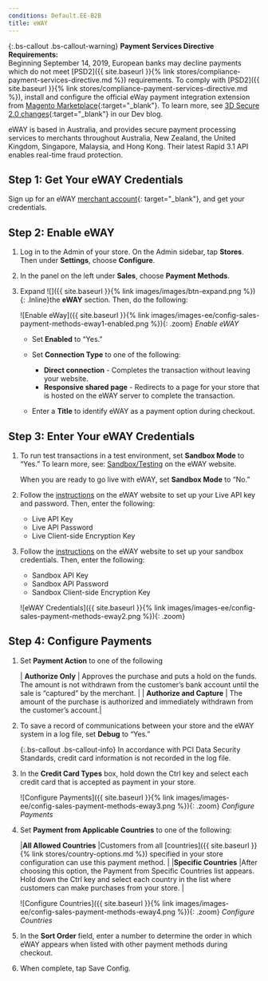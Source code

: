 ```yaml
---
conditions: Default.EE-B2B
title: eWAY
---
```

{:.bs-callout .bs-callout-warning}
**Payment Services Directive Requirements:** <br/>
Beginning September 14, 2019, European banks may decline payments which do not meet [PSD2]({{ site.baseurl }}{% link stores/compliance-payment-services-directive.md %}) requirements. To comply with [PSD2]({{ site.baseurl }}{% link stores/compliance-payment-services-directive.md %}), install and configure the official eWay payment integration extension from [Magento Marketplace](https://marketplace.magento.com/catalogsearch/result/?q=eway#q=eway&idx=m2_cloud_prod_default_products&p=0&nR%5Bvisibility_search%5D%5B%3D%5D%5B0%5D=1){:target="_blank"}. To learn more, see [3D Secure 2.0 changes](https://community.magento.com/t5/Magento-DevBlog/3D-Secure-2-0-changes/ba-p/136460?_ga=2.58725933.1838384123.1564065679-2098781342.1564065679){:target="_blank"} in our Dev blog.

eWAY is based in Australia, and provides secure payment processing services to merchants throughout Australia, New Zealand, the United Kingdom, Singapore, Malaysia, and Hong Kong. Their latest Rapid 3.1 API enables real-time fraud protection.

## Step 1: Get Your eWAY Credentials

Sign up for an eWAY [merchant account][1]{: target="_blank"}, and get your credentials.

## Step 2: Enable eWAY

1. Log in to the Admin of your store. On the Admin sidebar, tap **Stores**. Then under **Settings**, choose **Configure**.

1. In the panel on the left under **Sales**, choose **Payment Methods**.

1. Expand ![]({{ site.baseurl }}{% link images/images/btn-expand.png %}){: .Inline}the
 **eWAY** section. Then, do the following:

   ![Enable eWay]({{ site.baseurl }}{% link images/images-ee/config-sales-payment-methods-eway1-enabled.png %}){: .zoom}
   _Enable eWAY_

   - Set **Enabled** to “Yes.”

   - Set **Connection Type** to one of the following:

     - **Direct connection** - Completes the transaction without leaving your website.
     - **Responsive shared page** - Redirects to a page for your store that is hosted on the eWAY server to complete the transaction. 

   - Enter a **Title** to identify eWAY as a payment option during checkout.

## Step 3: Enter Your eWAY Credentials

1. To run test transactions in a test environment, set **Sandbox Mode** to “Yes.” To learn more, see: [Sandbox/Testing][2] on the eWAY website.

   When you are ready to go live with eWAY, set **Sandbox Mode** to “No.”

1. Follow the [instructions][3] on the eWAY website to set up your Live API key and password. Then, enter the following:

   - Live API Key
   - Live API Password
   - Live Client-side Encryption Key

1. Follow the [instructions][4] on the eWAY website to set up your sandbox credentials. Then, enter the following:

   - Sandbox API Key
   - Sandbox API Password
   - Sandbox Client-side Encryption Key

   ![eWAY Credentials]({{ site.baseurl }}{% link images/images-ee/config-sales-payment-methods-eway2.png %}){: .zoom}

## Step 4: Configure Payments

1. Set **Payment Action** to one of the following

   | **Authorize Only** | Approves the purchase and puts a hold on the funds. The amount is not withdrawn from the customer’s bank account until the sale is “captured” by the merchant. |
   | **Authorize and Capture** | The amount of the purchase is authorized and immediately withdrawn from the customer’s account.|

1. To save a record of communications between your store and the eWAY system in a log file, set **Debug** to “Yes.”

   {:.bs-callout .bs-callout-info}
   In accordance with PCI Data Security Standards, credit card information is not recorded in the log file.

1. In the **Credit Card Types** box, hold down the Ctrl key and select each credit card that is accepted as payment in your store.

   ![Configure Payments]({{ site.baseurl }}{% link images/images-ee/config-sales-payment-methods-eway3.png %}){: .zoom}
   _Configure Payments_

1. Set **Payment from Applicable Countries** to one of the following:

   |**All Allowed Countries** |Customers from all [countries]({{ site.baseurl }}{% link stores/country-options.md %}) specified in your store configuration can use this payment method. |
   |**Specific Countries** |After choosing this option, the Payment from Specific Countries list appears. Hold down the Ctrl key and select each country in the list where customers can make purchases from your store. |

   ![Configure Countries]({{ site.baseurl }}{% link images/images-ee/config-sales-payment-methods-eway4.png %}){: .zoom}
   _Configure Countries_

1. In the **Sort Order** field, enter a number to determine the order in which eWAY appears when listed with other payment methods during checkout.

1. When complete, tap <span class="btn">Save Config</span>.

[1]: https://www.eway.com.au/plans-pricing
[2]: https://myeway.force.com/success/s/topic/0TOw0000000TbKoGAK/Sandbox/Testing
[3]: https://myeway.force.com/success/s/article/How-do-I-setup-my-Live-eWAY-API-Key-and-Password
[4]: https://myeway.force.com/success/s/article/How-do-I-set-up-my-Sandbox-API-Key-and-password
